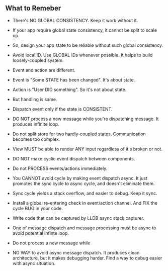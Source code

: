 
What to Remeber
---------------
- There's NO GLOBAL CONSISTENCY. Keep it work without it.
- If your app require global state consistency, it cannot
be split to scale up.
- So, design your app state to be reliable without such
global consistency.
- Avoid local ID. Use GLOBAL IDs whenever possible. 
It helps to build loosely-coupled system.
- Event and action are different. 
- Event is "Some STATE has been changed". It's about state.
- Action is "User DID something". So it's not about state.
- But handling is same.
- Dispatch event only if the state is CONSISTENT.
- DO NOT process a new message while you're dispatching message.
It produces infinite loop.
- Do not split store for two hardly-coupled states.
Communication becomes too complex.
- View MUST be able to render ANY input regardless of it's 
broken or not.  
- DO NOT make cyclic event dispatch between components.
- Do not PROCESS events/actions immediately.
- You CANNOT avoid cycle by making event dispatch async.
It just promotes the sync cycle to async cycle, and doesn't
eliminate them. 
- Sync cycle yields a stack overflow, and easier to debug.
Keep it sync.
- Install a global re-entering check in event/action channel.
And FIX the cycle BUG in your code.
- Write code that can be captured by LLDB async stack capturer.

- One of message dispatch and message processing must be async to
avoid potential infinte loop.
- Do not process a new message while

- NO WAY to avoid async message dispatch. It produces clean 
architecture, but it makes debugging harder. Find a way to
debug easier with async situation.























